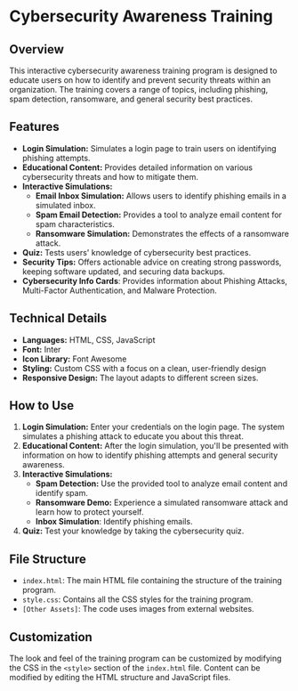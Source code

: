 # Cybersecurity Awareness Training

## Overview

This interactive cybersecurity awareness training program is designed to educate users on how to identify and prevent security threats within an organization. The training covers a range of topics, including phishing, spam detection, ransomware, and general security best practices.

## Features

* **Login Simulation:** Simulates a login page to train users on identifying phishing attempts.
* **Educational Content:** Provides detailed information on various cybersecurity threats and how to mitigate them.
* **Interactive Simulations:**
    * **Email Inbox Simulation:** Allows users to identify phishing emails in a simulated inbox.
    * **Spam Email Detection:** Provides a tool to analyze email content for spam characteristics.
    * **Ransomware Simulation:** Demonstrates the effects of a ransomware attack.
* **Quiz:** Tests users' knowledge of cybersecurity best practices.
* **Security Tips:** Offers actionable advice on creating strong passwords, keeping software updated, and securing data backups.
* **Cybersecurity Info Cards**: Provides information about Phishing Attacks, Multi-Factor Authentication, and Malware Protection.

## Technical Details

* **Languages:** HTML, CSS, JavaScript
* **Font:** Inter
* **Icon Library:** Font Awesome
* **Styling:** Custom CSS with a focus on a clean, user-friendly design
* **Responsive Design:** The layout adapts to different screen sizes.

## How to Use

1.  **Login Simulation:** Enter your credentials on the login page. The system simulates a phishing attack to educate you about this threat.
2.  **Educational Content:** After the login simulation, you'll be presented with information on how to identify phishing attempts and general security awareness.
3.  **Interactive Simulations:**
    * **Spam Detection:** Use the provided tool to analyze email content and identify spam.
    * **Ransomware Demo:** Experience a simulated ransomware attack and learn how to protect yourself.
    * **Inbox Simulation**: Identify phishing emails.
4.  **Quiz:** Test your knowledge by taking the cybersecurity quiz.

## File Structure

* `index.html`:  The main HTML file containing the structure of the training program.
* `style.css`:  Contains all the CSS styles for the training program.
* `[Other Assets]`:  The code uses images from external websites.

## Customization

The look and feel of the training program can be customized by modifying the CSS in the `<style>` section of the `index.html` file.  Content can be modified by editing the HTML structure and JavaScript files.
